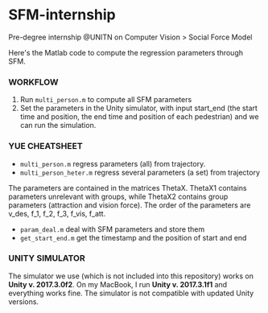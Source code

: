 # SFM-internship
Pre-degree internship @UNITN on Computer Vision > Social Force Model

Here's the Matlab code to compute the regression parameters through SFM.

### WORKFLOW
1. Run `multi_person.m` to compute all SFM parameters
2. Set the parameters in the Unity simulator, with input start_end (the start time and position, the end time and position of each pedestrian) and we can run the simulation.

### YUE CHEATSHEET
* `multi_person.m` regress parameters (all) from trajectory.
* `multi_person_heter.m` regress several parameters (a set) from trajectory

The parameters are contained in the matrices ThetaX. ThetaX1 contains parameters unrelevant with groups, while ThetaX2 contains group parameters (attraction and vision force). The order of the parameters are v_des, f_1, f_2, f_3, f_vis, f_att.

* `param_deal.m` deal with SFM parameters and store them
* `get_start_end.m` get the timestamp and the position of start and end

### UNITY SIMULATOR
The simulator we use (which is not included into this repository) works on **Unity v. 2017.3.0f2**. On my MacBook, I run **Unity v. 2017.3.1f1** and everything works fine. The simulator is not compatible with updated Unity versions.